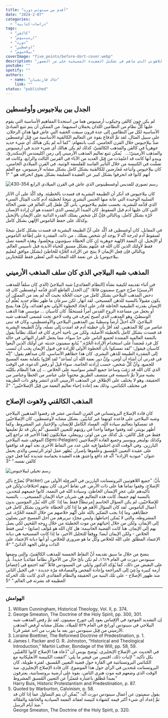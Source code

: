 ```yaml
---
title: "أقدم من سينودس دورت"
date: "2024-2-07"
categories:
  - "دراسات-كتابية"
tags:
  - "كالفن"
  - "ارمينيوس"
  - "دورت"
  - "اوغسطين"
  - "بيلاجيوس"
coverImage: "five_points/before-dort-cover.webp"
description: "يستعرض هذا المقال الجدل اللاهوتي بين القديس أوغسطينوس وبيلاجيوس، الذي شكّل الأساس لنظامين عقائديين رئيسيين في المسيحية: الكالفينية والأرمينية. يناقش المقال كيفية تأثير أفكار كل منهما حول الإرادة الحرة، الخطيئة الأصلية، والنعمة الإلهية على المفاهيم اللاهوتية الحديثة. كما يسلط الضوء على الجذور التاريخية لكل نظام وارتباطها بآراء آباء الكنيسة في القرون الأولى. يعتبر هذا المقال مرجعاً مفيداً لفهم الصراع الفكري واللاهوتي الذي ساهم في تشكيل العقيدة المسيحية على مر العصور."
youtube: ""
spotify: ""
authors:
  - name: "جاك قازنجيان"
    link: ""
status: "published"
---
```


## الجدل بين بيلاجيوس وأوغسطين

لم يكن جون كالڤن وجيكوب أرمينيوس هما من استحدثا المفاهيم الأساسية التي يقوم عليها كُلُّ نظامٍ من النظامين اللذان يحملان اسميهما. من الممكن أن يتم تتبع المبادئ الأساسية لكل من النظامين إلى عدة قرون سبقت الحقبة التي عاش فيها هذان الرجلان. على سبيل المثال، لقد تمَّ الدفاع بقوة عن التعاليم الكالڤنية الأساسية من قِبَل أوغسطين ضدَّ بيلاجيوس خلال القرن الخامس. كتب باننغهام: ”كما أنه لم يكن هنالك أي شيء جديد جوهرياً في كالڤن والمذهب الكالڤنيّ، كذلك لم يكن هنالك أي شيء جديد في أرمينيوس والمذهب الأرمينيّ؛…   يُمكن تتبع تعاليم المذهب الأرميني إلى زمن اكليمندس الإسكندريّ، ويبدو أنها كانت قد اعتُمِدَت من قِبَل العديد من الآباء في القرنين الثالث والرابع، وكانت قد تفشَّت في الكنيسة من خلال التأثير الفاسد للفلسفة الوثنية. في القرن الميلادي الخامس، كان بيلاجيوس وأتباعه مُعارضين للكالڤنية بشكل كامل بشكل مشابه لأرمينيوس، مع العلم أنهم كانوا قد انحرفوا بشكل كبير عن العقيدة السليمة بشكل يفوق انحرافه هو.“ ^1

![رسم تصوري للفديس أوغسطينوس الذي عاش في القرن الميلادي الرابع 354-430 ](five_points/Saint_Augustine_of_Hippo.webp?width=small&position=left)

كان بيلاجيوس قد أنكر أن الطبيعة البشرية قد فسدت بالخطيئة. وقد أكَّدَ على أن الآثار السلبية الوحيدة التي عانة منها الجنس البشري نتيجةً لخطيئة آدم كانت المِثال السيء الذي قَدَّمه للبشرية. بحسب تعليم بيلاجيوس، يأتي كُلّ طفل إلى العالم في نفس الحالة التي كان عليها آدم قبل السقوط. كان المبدأ الرئيسي الذي اعتمده هو أن إرادة الإنسان حُرّة بشكل كامل، وبالتالي فإنَّ كل شخص يمتلك القدرة الذاتية على الإيمان بالإنجيل وكذلك على حفظ الناموس الإلهي بشكل كامل.

في المقابل، كان أوغسطين قد أكَّد على أنَّ الطبيعة البشرية قد فسدت بشكل كامل نتيجةً لسقوط آدم لدرجة أنَّه لا يوجد أي شخص يمتلك ، من ذاته، المقدرة على إطاعة الناموس أو الإنجيل. إن النعمة الإلهية جوهرية إن كان الخطاة سيؤمنون ويخلصوا، وهذه النعمة تصل فقط لأولئك الذين كان الله قد عيَّنهم بشكل مسبق للحياة الأبدية قبل تأسيس العالم. وبالتالي فإن فِعل الإيمان لا ينتج عن الإرادة الحُرَّة للخاطئ (بشكل موافق لتعليم بيلاجيوس) بل عن نعمة الله المجانية التي تُعطى فقط للمُختارين.

## المذهب شبه البيلاجي الذي كان سلف المذهب الأرميني

في أثناء تقديمه لكيفية نشأة [النظام العقائدي] شبه البيلاجيّ (الذي كان سلفاً للمذهب الأرمينيّ) صرَّح جورج سميتون قائلا: ”إن الجدل القاطع الذي قدَّمه أوغسطين كان قد دحض المذهب البيلاجي بشكل كامل من حيث الحُجَّة بحيث أنَّه لم يعد من الممكن أن يكون مقبولاً بالنسبة للذهن المسيحي. لقد انهار. لكن سرعان ما ظهر نظام جديد يُعلِّم أن الإنسان بقدرته الطبيعية الخاصّة قادر على اتخاذ الخطوة الأولى نحو اهتدائه، وأنَّ هذا يمنح أو يجعل من مساعدة الروح القدس أمراً مُستحقّاً. كان كاسيان … مؤسس هذا الذهب الوسطيّ، وهو المذهب الذي أصبح يُعرف في وقت لاحق تحت مُسمى المذهب شبه البيلاجيّ، لأنَّه احتلَّ أرضاً وسطيةً بين المذهبين البيلاجي والأوغسطيني، وكان قد تبنى عناصر من كِلا المذهبين. لقد أقرَّ بأن خطيئة آدم قد امتدت إلى نسله، وأنَّ الطبيعة البشرية قد فسدت بشكل كامل بالخطيئة الأصلية. ولكن من ناحية أُخرى كان قد امتلك نظاماً يقول بالنعمة العالمية الممتدة لجميع الناس على حدّ سواء، مما يجعل القرار النهائي في حالة كل فرد مُعتمداً على استخدام الإرادة الحُرّة.“ يُتابع سميتون حديثه عن أولئك الذين اتَّبعوا كاسيان فيقول: ”لقد تمسكوا بأن الخطوة الأولى للإرادة في قبول الإيمان يجب أن تُنسب إلى المقدرة الطبيعة للذهن البشري. كان هذا خطأهم الأساسي. كان مبدأهم يقول: ”إنَّه في قدرتي أن أشاء أن أؤمن، وإنَّ دور نعمة الله أن تُساعد“ لقد أقرّوا بكفاية نعمة المسيح للجميع، وأنَّ كُلَّ شخص، حسب إرادته الخاصة، سواء قَبِلَ أو رفض الدعوة، في الوقت الذي كان الله قد رَغِبَ وساعدَ جميع البشر سواسية على الخلاص … إن هذا النظام بكليّته يشبه منزلاً تمَّ تأسيسه في منتصف الطريق محتوياً على عناصر من الخطأ وعناصر من الحقيقة، وهو لا يختلف على الإطلاق عن المذهب الأرميني الذي انتشر وفق ذات الطريقة في مختلف الكنائس، وذلك بعد إعادة إحياء تعاليم النعمة من قِبَل الإصلاحيّين“. ^2

## المذهب الكالڤني ولاهوت الإصلاح

كان قادة الإصلاح البروتستاني في القرن السادس عشر قد رفضوا المذهبين البيلاجي وشبه البيلاجي على قاعدة كونهما غير كتابيَّين. بشكل مشابه لأوغسطين، كان الإصلاحيّين قد تمسكوا بتعاليم سيادة الله، الفساد الكامل للإنسان، والإختيار غير المشروط. وكما أظهر بويتنر، لقد وفقوا موقفاً واحداً في رؤيتهم للتعيين المُسبق.”لم يكن قد تمَّ تعليمها فقط من قِبَل كالڤن، بل كذلك من من لوثر، زوينغلي، ميلانكثون (هذا الأخير قد تراجع إلى الموقف شبه البيلاجي (Semi-Pelagian) وكذلك بولينغر وبوسير وجميع القادة الإصلاحيين البارزين. وفي الوقت الذي اختلفوا فيه على عدد من النقاط الأُخرى نجد أنهم قد توافقوا على عقيدة التعيين المُسبق وعلّموها بإصرار. يُظهر عمل لوثر الرئيسي والذي يحمل عنوان ”عبودية الإرادة“ أنَّه قد دافع واعتنق هذه العقيدة بحماسة شديدة كما فعل جون كالڤن نفسه.“ ^3

![رسم تخيلي لبيلاجيوس ](five_points/pelagius.webp?position=left&width=small)

يُصَرِّح باكِر (Packer) بأنَّ: ”جميع اللاهوتيين البروتستانت البارزين في المرحلة الأولى من الإصلاح، وقفوا تماما هنا على ذات الأرض. في نقاط أُخرى، كان بينهم اختلافات؛ولكن في تأكيدهم على عجز الإنسان الخاطئ، وسيادة الله في النعمة، كانوا جميعهم مُتحدين. بالنسبة لهم جميعاً، كانت هذه التعاليم هي شريان حياة الإيمان المسيحي.… بالنسبة للإصلاحيّين، لم يكن السؤال الحاسم [مرتبطاً] فقط بما إذا  كان الله يُبرِّر المؤمنين بدون أعمال الناموس. لقد كان السؤال الأهم هو ما إذا كان الخطاة عاجزون بشكل كامل في خطاياهم، وما إذا يجب التفكير بالله على أنَّهم خلاصهم من خلال النعمة الحُرَّة، غير المشروطة، والتي لا يُمكن إحباطهاـ وليس مجرَّد تبريرهم من أجل المسيح حين يصلون إلى الإيمان، ولكن من خلال إحيائهم من موت الخطيئة من خلال روحه المُحيِي لكي يصل بهم إلى الإيمان. هنا كانت القضية الحاسمة: هل كان الله هو مُؤلّف (صانع) - ليس فقط الخلاص - ولكن الإيمان أيضا؛ ووِفقاً للتحليل الأخير، ما إذا كانت المسيحية هي ديانة الإعتماد المطلق على الله للخلاص وكُل ما هو ضروري للخلاص، أو أنها ديانة الإعتماد على الذات وعلى الجهد الذاتيّ.“ ^4

يتضح من خلال ما سبق تقديمه أنَّ النقاط الخمسة للمذهب الكالڤنيّ، والتي وضعها سينودس دورت في العام ١٦١٩، لم تكن بأيّ حال من الأحوال نظاماً عقائدياً جديداً. بل على النقيض من ذلك، كما يُؤكد الدكتور وايلي عن السينودس قائلاً ”لقد اجتمع في [خِضام] أزمة كبيرة ودُعِيَ إلى المراجعة وإعادة الفحص والمصادقة مرّة جديدة - في الجيل الثاني منذ ظهور الإصلاح - على تلك البنية من الحقيقة والنظام العقائدي الذي كانت تلك الحركة العظيمة قد نشرته في العالم.“ ^5

---

### الهوامش

1. William Cunningham, Historical Theology, Vol. II, p. 374.
2. George Smeaton, The Doctrine of the Holy Spirit, pp. 300, 301. <br>إن التشديد الموجود في الإقتباس يعود إلى جورج سميتون. لقد تمَّ رفض المذهب شبه البيلاجي في سينودس أورانج في العام ٥٢٩ للميلاد، بشكل مشابه لرفض المذهب الأرميني من قِبَل سينودس دور بعد ما يقرب من أحد عشر قرناً.
3. Loraine Boettner, The Reformed Doctrine of Predestination, p. 1.
4. James I. Packer and O. R. Johnston, “Historical and Theological Introduction,” Martin Luther, Bondage of the Will, pp. 58, 59. <br>في الحديث عن الإصلاح الإنجليزي، يُوضح بويس أن ”دُعاة هذا الإصلاح كانوا كالڤنيّين بكل تأكيد.“ لإثبات ذلك، اقتبس من فيشر ما يلي: ”اتفقت الكنيسة الأنغليكانية مع الكنائس البروتستانتية في القارة حول قضية التعيين المُسبق. لفترة طويلة، كان البروتستانت مُتحدين في الرأي حول هذا الموضوع. كان قادة الإصلاح الإنجليزي، منذ الوقت الذي وضعهم فيه موت هنري الثامن، بقوة على أرضية بروتستانتية، يعترفون بمبدأ مُطلق باعتباره مُتميّزاً عن التعيين المُسبق المشروط“<br>Harry Buis, Historic Protestantism and Predestination, p. 87.
5. Quoted by Warburton, Calvinism, p. 58. <br>يقول سميتون عن أعمال سينودس دورت أنَّه: ”يُمكن أن يتم التساؤل عما إذا كان قد تمَّ إعداد أي شيء أكثر قيمة كشهادة كنيسة لعقائد النعمة السيادية والخاصّة والفعّالة منذ أيام الرسل.“ <br> George Smeaton, The Doctrine of the Holy Spirit, p. 320.
